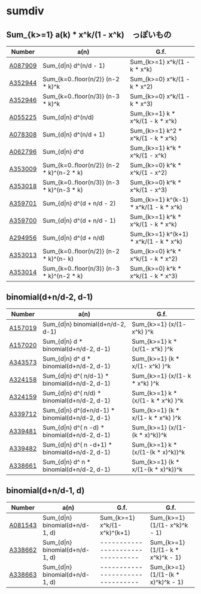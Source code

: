 # sumdiv

## Sum_{k>=1} a(k) * x^k/(1 - x^k)　っぽいもの


| Number | a(n) | G.f. | 
| ----- | ----- | ----- | 
| [A087909](https://oeis.org/A087909) | Sum_{d&#124;n} d^(n/d - 1)                | Sum_{k>=1}           x^k/(1 - k * x^k) | 
| [A352944](https://oeis.org/A352944) | Sum_{k=0..floor(n/2)} (n-2 * k)^k         | Sum_{k>=0}           x^k/(1 - k * x^2) | 
| [A352946](https://oeis.org/A352946) | Sum_{k=0..floor(n/3)} (n-3 * k)^k         | Sum_{k>=0}           x^k/(1 - k * x^3) | 
| [A055225](https://oeis.org/A055225) | Sum_{d&#124;n} d^(n/d)                    | Sum_{k>=1} k       * x^k/(1 - k * x^k) | 
| [A078308](https://oeis.org/A078308) | Sum_{d&#124;n} d^(n/d + 1)                | Sum_{k>=1} k^2     * x^k/(1 - k * x^k) | 
| [A062796](https://oeis.org/A062796) | Sum_{d&#124;n} d^d                        | Sum_{k>=1} k^k     * x^k/(1 -     x^k) | 
| [A353009](https://oeis.org/A353009) | Sum_{k=0..floor(n/2)} (n-2 * k)^(n-2 * k) | Sum_{k>=0} k^k     * x^k/(1 -     x^2) | 
| [A353018](https://oeis.org/A353018) | Sum_{k=0..floor(n/3)} (n-3 * k)^(n-3 * k) | Sum_{k>=0} k^k     * x^k/(1 -     x^3) | 
| [A359701](https://oeis.org/A359701) | Sum_{d&#124;n} d^(d + n/d - 2)            | Sum_{k>=1} k^(k-1) * x^k/(1 - k * x^k) | 
| [A359700](https://oeis.org/A359700) | Sum_{d&#124;n} d^(d + n/d - 1)            | Sum_{k>=1} k^k     * x^k/(1 - k * x^k) | 
| [A294956](https://oeis.org/A294956) | Sum_{d&#124;n} d^(d + n/d)                | Sum_{k>=1} k^(k+1) * x^k/(1 - k * x^k) | 
| [A353013](https://oeis.org/A353013) | Sum_{k=0..floor(n/2)} (n-2 * k)^(n-    k) | Sum_{k>=0} k^k     * x^k/(1 - k * x^2) | 
| [A353014](https://oeis.org/A353014) | Sum_{k=0..floor(n/3)} (n-3 * k)^(n-2 * k) | Sum_{k>=0} k^k     * x^k/(1 - k * x^3) | 


## binomial(d+n/d-2, d-1)

| Number | a(n) | G.f. | 
| ----- | ----- | ----- | 
| [A157019](https://oeis.org/A157019) | Sum_{d&#124;n}                 binomial(d+n/d-2, d-1) | Sum_{k>=1}      (x/(1-     x^k) )^k | 
| [A157020](https://oeis.org/A157020) | Sum_{d&#124;n} d             * binomial(d+n/d-2, d-1) | Sum_{k>=1}  k * (x/(1-     x^k) )^k | 
| [A343573](https://oeis.org/A343573) | Sum_{d&#124;n} d^ d          * binomial(d+n/d-2, d-1) | Sum_{k>=1} (k *  x/(1-     x^k) )^k | 
| [A324158](https://oeis.org/A324158) | Sum_{d&#124;n} d^(  n/d-1)   * binomial(d+n/d-2, d-1) | Sum_{k>=1}      (x/(1- k * x^k) )^k | 
| [A324159](https://oeis.org/A324159) | Sum_{d&#124;n} d^(  n/d)     * binomial(d+n/d-2, d-1) | Sum_{k>=1}  k * (x/(1- k * x^k) )^k |
| [A339712](https://oeis.org/A339712) | Sum_{d&#124;n} d^(d+n/d-1)   * binomial(d+n/d-2, d-1) | Sum_{k>=1} (k *  x/(1- k * x^k) )^k |
| [A339481](https://oeis.org/A339481) | Sum_{d&#124;n} d^(  n  -d)   * binomial(d+n/d-2, d-1) | Sum_{k>=1}      (x/(1-(k * x)^k))^k | 
| [A339482](https://oeis.org/A339482) | Sum_{d&#124;n} d^(  n  -d+1) * binomial(d+n/d-2, d-1) | Sum_{k>=1}  k * (x/(1-(k * x)^k))^k |
| [A338661](https://oeis.org/A338661) | Sum_{d&#124;n} d^   n        * binomial(d+n/d-2, d-1) | Sum_{k>=1} (k *  x/(1-(k * x)^k))^k | 


## binomial(d+n/d-1, d)

| Number | a(n) | G.f. | G.f. |
| ----- | ----- | ----- | ----- | 
| [A081543](https://oeis.org/A081543) | Sum_{d&#124;n}       binomial(d+n/d-1, d) | Sum_{k>=1}     x^k/(1-x^k)^(k+1) | Sum_{k>=1} (1/(1-      x^k)^k - 1) |
| [A338662](https://oeis.org/A338662) | Sum_{d&#124;n}       binomial(d+n/d-1, d) | -------------------------------- | Sum_{k>=1} (1/(1- k *  x^k)^k - 1) |
| [A338663](https://oeis.org/A338663) | Sum_{d&#124;n}       binomial(d+n/d-1, d) | -------------------------------- | Sum_{k>=1} (1/(1-(k * x)^k)^k - 1) |

